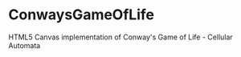 ConwaysGameOfLife
=================

HTML5 Canvas implementation of Conway's Game of Life - Cellular Automata

